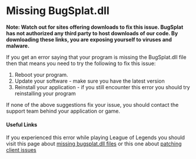 # Missing BugSplat.dll

**Note: Watch out for sites offering downloads to fix this issue. BugSplat has not authorized any third party to host downloads of our code. By downloading these links, you are exposing yourself to viruses and malware.**

If you get an error saying that your program is missing the BugSplat.dll file then that means you need to try the following to fix this issue:

1. Reboot your program.
2. Update your software - make sure you have the latest version
3. Reinstall your application - if you still encounter this error you should try reinstalling your program

If none of the above suggestions fix your issue, you should contact the support team behind your application or game.

#### Useful Links

If you experienced this error while playing League of Legends you should visit this page about [missing bugsplat.dll files](https://boards.na.leagueoflegends.com/en/c/help-support/6EKod7PI-bugsplatdll-is-missing) or this one about [patching client issues](https://support.riotgames.com/hc/en-us/resources/230673527)

